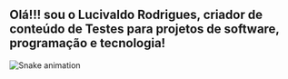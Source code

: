 ## Olá!!! sou o Lucivaldo Rodrigues, criador de conteúdo de Testes para projetos de software, programação e tecnologia!

![Snake animation](https://github.com/seu-usuário-aqui/seu-usuário-aqui/blob/output/github-contribution-grid-snake.svg)
